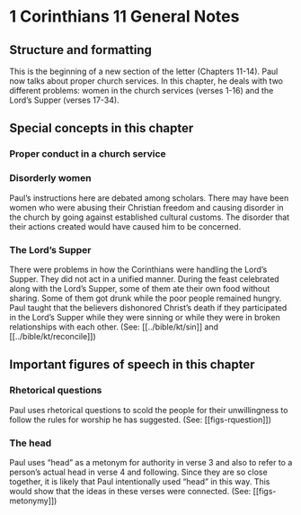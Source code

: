 # 1 Corinthians 11 General Notes
## Structure and formatting

This is the beginning of a new section of the letter (Chapters 11-14). Paul now talks about proper church services. In this chapter, he deals with two different problems: women in the church services (verses 1-16) and the Lord’s Supper (verses 17-34).

## Special concepts in this chapter

### Proper conduct in a church service

### Disorderly women
Paul’s instructions here are debated among scholars. There may have been women who were abusing their Christian freedom and causing disorder in the church by going against established cultural customs. The disorder that their actions created would have caused him to be concerned.

### The Lord’s Supper
There were problems in how the Corinthians were handling the Lord’s Supper. They did not act in a unified manner. During the feast celebrated along with the Lord’s Supper, some of them ate their own food without sharing. Some of them got drunk while the poor people remained hungry. Paul taught that the believers dishonored Christ’s death if they participated in the Lord’s Supper while they were sinning or while they were in broken relationships with each other. (See: [[../bible/kt/sin]] and [[../bible/kt/reconcile]])

## Important figures of speech in this chapter

### Rhetorical questions

Paul uses rhetorical questions to scold the people for their unwillingness to follow the rules for worship he has suggested. (See: [[figs-rquestion]])

### The head

Paul uses “head” as a metonym for authority in verse 3 and also to refer to a person’s actual head in verse 4 and following. Since they are so close together, it is likely that Paul intentionally used “head” in this way. This would show that the ideas in these verses were connected. (See: [[figs-metonymy]])